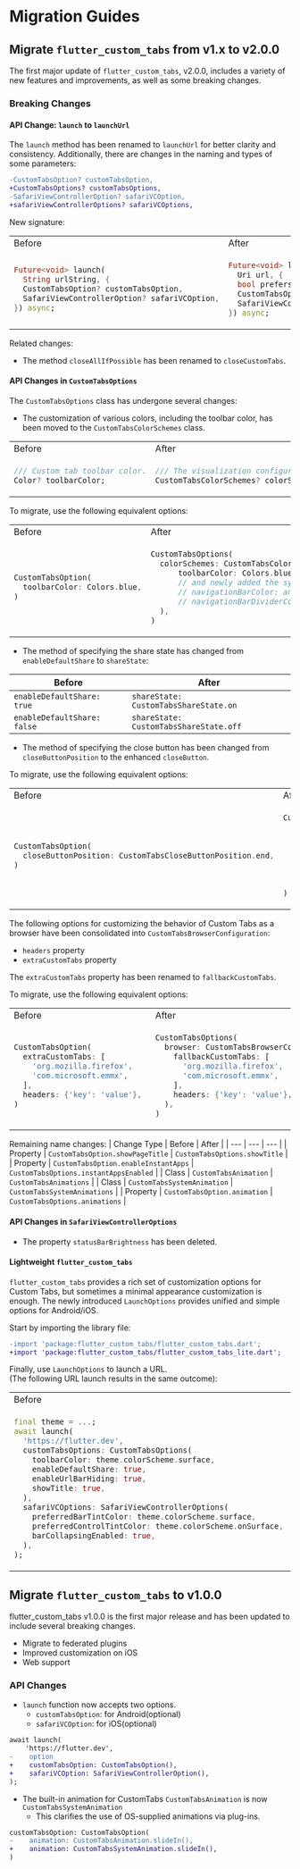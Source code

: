 # Migration Guides

## Migrate `flutter_custom_tabs` from v1.x to v2.0.0
The first major update of `flutter_custom_tabs`, v2.0.0, includes a variety of new features and improvements, as well as some breaking changes.

### Breaking Changes

#### API Change: `launch` to `launchUrl`
The `launch` method has been renamed to `launchUrl` for better clarity and consistency. Additionally, there are changes in the naming and types of some parameters:

```diff
-CustomTabsOption? customTabsOption,
+CustomTabsOptions? customTabsOptions,
-SafariViewControllerOption? safariVCOption,
+safariViewControllerOptions? safariVCOptions,
```

New signature:
<table>
<tr>
<td>Before</td><td>After</td>
</tr>
<tr>
<td>

```dart
Future<void> launch(
  String urlString, {
  CustomTabsOption? customTabsOption,
  SafariViewControllerOption? safariVCOption,
}) async;
```

</td>
<td>

```dart
Future<void> launchUrl(
  Uri url, {
  bool prefersDeepLink,
  CustomTabsOptions? customTabsOptions,
  SafariViewControllerOptions? safariVCOptions,
}) async;
```

</td>
</tr>
</table>

Related changes:
- The method `closeAllIfPossible` has been renamed to `closeCustomTabs`.

#### API Changes in `CustomTabsOptions`

The `CustomTabsOptions` class has undergone several changes:
- The customization of various colors, including the toolbar color, has been moved to the `CustomTabsColorSchemes` class.

<table>
<tr>
<td>Before</td><td>After</td>
</tr>
<tr>
<td>

```dart
/// Custom tab toolbar color.
Color? toolbarColor;
```

</td>
<td>

```dart
/// The visualization configuration.
CustomTabsColorSchemes? colorSchemes;
```

</td>
</tr>
</table>

To migrate, use the following equivalent options:
<table>
<tr>
<td>Before</td><td>After</td>
</tr>
<tr>
<td>

```dart
CustomTabsOption(
  toolbarColor: Colors.blue,
)
```

</td>
<td>

```dart
CustomTabsOptions(
  colorSchemes: CustomTabsColorSchemes.defaults(
      toolbarColor: Colors.blue,
      // and newly added the system navigation colors.
      // navigationBarColor: any color
      // navigationBarDividerColor any color
  ),
)
```

</td>
</tr>
</table>

- The method of specifying the share state has changed from `enableDefaultShare` to `shareState`:

| Before | After |
| --- | --- |
| `enableDefaultShare: true` | `shareState: CustomTabsShareState.on` |
| `enableDefaultShare: false` | `shareState: CustomTabsShareState.off` |


- The method of specifying the close button has been changed from `closeButtonPosition` to the enhanced `closeButton`.

To migrate, use the following equivalent options:
<table>
<tr>
<td>Before</td><td>After</td>
</tr>
<tr>
<td>

```dart
CustomTabsOption(
  closeButtonPosition: CustomTabsCloseButtonPosition.end,
)
```

</td>
<td>

```dart
CustomTabsOptions(
  closeButton: CustomTabsCloseButton(
    position: CustomTabsCloseButtonPosition.end,
    // and newly added the button icon.
    // icon: CustomTabsCloseButtonIcons.back,
    // or
    // icon: "DRAWABLE_RESOURCE_ID_IN_YOUR_ANDROID_PROJECT",
  ),
)
```

</td>
</tr>
</table>

The following options for customizing the behavior of Custom Tabs as a browser have been consolidated into `CustomTabsBrowserConfiguration`:
- `headers` property
- `extraCustomTabs` property

The `extraCustomTabs` property has been renamed to `fallbackCustomTabs`.

To migrate, use the following equivalent options:
<table>
<tr>
<td>Before</td><td>After</td>
</tr>
<tr>
<td>

```dart
CustomTabsOption(
  extraCustomTabs: [
    'org.mozilla.firefox',
    'com.microsoft.emmx',    
  ],
  headers: {'key': 'value'},
)
```

</td>
<td>

```dart
CustomTabsOptions(
  browser: CustomTabsBrowserConfiguration(
    fallbackCustomTabs: [
      'org.mozilla.firefox',
      'com.microsoft.emmx',    
    ],
    headers: {'key': 'value'},
  ),
)
```

</td>
</tr>
</table>

Remaining name changes:
| Change Type | Before | After |
| --- | --- | --- |
| Property | `CustomTabsOption.showPageTitle` | `CustomTabsOptions.showTitle` |
| Property | `CustomTabsOption.enableInstantApps` | `CustomTabsOptions.instantAppsEnabled` |
| Class | `CustomTabsAnimation` | `CustomTabsAnimations` |
| Class | `CustomTabsSystemAnimation` | `CustomTabsSystemAnimations` |
| Property | `CustomTabsOption.animation` | `CustomTabsOptions.animations` |

#### API Changes in `SafariViewControllerOptions`

- The property `statusBarBrightness` has been deleted.

#### Lightweight `flutter_custom_tabs`

`flutter_custom_tabs` provides a rich set of customization options for Custom Tabs, but sometimes a minimal appearance customization is enough.
The newly introduced `LaunchOptions` provides unified and simple options for Android/iOS.

Start by importing the library file:
```diff
-import 'package:flutter_custom_tabs/flutter_custom_tabs.dart';
+import 'package:flutter_custom_tabs/flutter_custom_tabs_lite.dart';
```

Finally, use `LaunchOptions` to launch a URL.  
(The following URL launch results in the same outcome):
<table>
<tr>
<td>Before</td><td>After</td>
</tr>
<tr>
<td>

```dart
final theme = ...;
await launch(
  'https://flutter.dev',
  customTabsOptions: CustomTabsOptions(
    toolbarColor: theme.colorScheme.surface,
    enableDefaultShare: true,
    enableUrlBarHiding: true,
    showTitle: true,
  ),                    
  safariVCOptions: SafariViewControllerOptions(
    preferredBarTintColor: theme.colorScheme.surface,
    preferredControlTintColor: theme.colorScheme.onSurface,
    barCollapsingEnabled: true,
  ),
);
```

</td>
<td>

```dart
final theme = ...;
await launchUrl(
  Uri.parse('https://flutter.dev'),
  options: LaunchOptions(
    barColor: theme.colorScheme.surface,
    onBarColor: theme.colorScheme.onSurface,
    barFixingEnabled: false,
  ),
);
```

</td>
</tr>
</table>

## Migrate `flutter_custom_tabs` to v1.0.0

flutter_custom_tabs v1.0.0 is the first major release and has been updated to include several breaking changes.
- Migrate to federated plugins
- Improved customization on iOS
- Web support

### API Changes
* `launch` function now accepts two options.
  - `customTabsOption`: for Android(optional)
  - `safariVCOption`: for iOS(optional)

```diff
await launch(
    'https://flutter.dev',
-    option
+    customTabsOption: CustomTabsOption(),
+    safariVCOption: SafariViewControllerOption(),
);
```  

* The built-in animation for CustomTabs `CustomTabsAnimation` is now `CustomTabsSystemAnimation`
  - This clarifies the use of OS-supplied animations via plug-ins.

```diff
customTabsOption: CustomTabsOption(
-    animation: CustomTabsAnimation.slideIn(),
+    animation: CustomTabsSystemAnimation.slideIn(),
)
```

